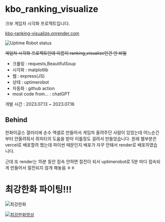 # kbo_ranking_visualize
크보 게임차 시각화 프로젝트입니다.

[kbo-ranking-visualize.onrender.com](https://kbo-ranking-visualize.onrender.com)

![Uptime Robot status](https://img.shields.io/uptimerobot/status/m794809191-4699578de04c17738957f39d)

~~게임차 시각화 프로젝트인데 이름이 ranking_visualize인건 안 비밀~~

* 크롤링 : requests,BeautifulSoup
* 시각화 : matplotlib
* 웹 : express(JS)
* 상태 : uptimerobot
* 자동화 : github action
* most code from... : chatGPT

개발 시간 : 2023.07.13 ~ 2023.07.16

## Behind
한화이글스 갤러리에 손수 엑셀로 만들어서 게임차 올려주던 사람이 있었는데 어느순간부터 안올려줘서 쥐피티의 도움을 받아 이틀정도 걸려서 만들었습니다. 원래 웹부분은 vercel로 배포할려 했는데 파이썬 때문인지 배포가 자꾸 안돼서 render로 배포하였습니다.

근데 또 render는 15분 동안 접속 안하면 절전이 되서 uptimerobot로 5분 마다 접속되게 만들어서 절전되지 않게 해놓음 ㅎㅎ

# 최강한화 파이팅!!!

![최강한화](https://mblogthumb-phinf.pstatic.net/MjAyMTAzMjJfMTUx/MDAxNjE2MzgzODI1Nzg3.2pSORv68l5HSMv4Hw4AkYZIMlqtXvf2UNCIdXu2TiWEg.W_8VP5-2JbTExtpAFIhHFLNBjaSjVCzT-mS5CtcQQ6Ug.PNG.golmok_salon01/image.png?type=w800)

[![최강한화영상](https://img.youtube.com/vi/luNbstghLiQ/0.jpg)](https://www.youtube.com/watch?v=luNbstghLiQ&t=81s)


